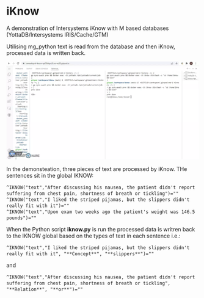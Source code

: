 # iKnow

A demonstration of Intersystems iKnow with M based databases (YottaDB/Intersystems IRIS/Cache/GTM) 

Utilising mg_python text is read from the database and then iKnow, processed data is written back.


![Alt text](iknow.webp?raw=true "iKnow")

In the demonsteation, three pieces of text are processed by iKnow. THe sentences sit in the global IKNOW:

    ^IKNOW("text","After discussing his nausea, the patient didn't report suffering from chest pain, shortness of breath or tickling")=""
    ^IKNOW("text","I liked the striped pijamas, but the slippers didn't really fit with it")=""
    ^IKNOW("text","Upon exam two weeks ago the patient's weight was 146.5 pounds")=""
    
 When the Python script **iknow.py** is run the processed data is writren back to the IKNOW global based on the types of text in each sentence i.e.:
 
    ^IKNOW("text","I liked the striped pijamas, but the slippers didn't really fit with it", "**Concept**", "**slippers**")=""
     
and

    ^IKNOW("text","After discussing his nausea, the patient didn't report suffering from chest pain, shortness of breath or tickling", "**Relation**", "**or**")=""
